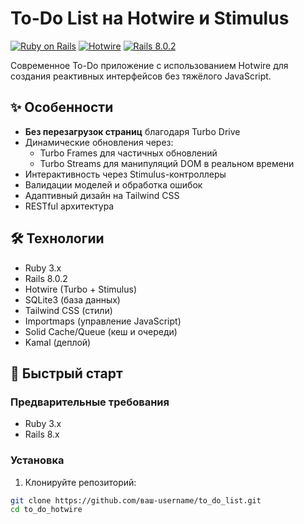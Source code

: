 # To-Do List на Hotwire и Stimulus

[![Ruby on Rails](https://img.shields.io/badge/Ruby_on_Rails-CC0000?style=flat&logo=ruby-on-rails&logoColor=white)](https://rubyonrails.org)
[![Hotwire](https://img.shields.io/badge/Hotwire-00c7b7?style=flat)](https://hotwired.dev)
[![Rails 8.0.2](https://img.shields.io/badge/Rails-8.0.2-red)](https://rubyonrails.org)

Современное To-Do приложение с использованием Hotwire для создания реактивных интерфейсов без тяжёлого JavaScript.

## ✨ Особенности

- **Без перезагрузок страниц** благодаря Turbo Drive
- Динамические обновления через:
  - Turbo Frames для частичных обновлений
  - Turbo Streams для манипуляций DOM в реальном времени
- Интерактивность через Stimulus-контроллеры
- Валидации моделей и обработка ошибок
- Адаптивный дизайн на Tailwind CSS
- RESTful архитектура

## 🛠️ Технологии

- Ruby 3.x
- Rails 8.0.2
- Hotwire (Turbo + Stimulus)
- SQLite3 (база данных)
- Tailwind CSS (стили)
- Importmaps (управление JavaScript)
- Solid Cache/Queue (кеш и очереди)
- Kamal (деплой)

## 🚀 Быстрый старт

### Предварительные требования
- Ruby 3.x
- Rails 8.x

### Установка
1. Клонируйте репозиторий:
```bash
git clone https://github.com/ваш-username/to_do_list.git
cd to_do_hotwire